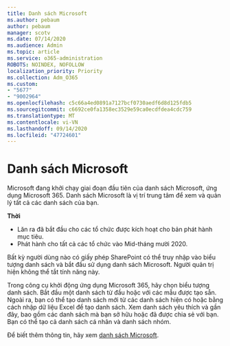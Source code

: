 ```yaml
---
title: Danh sách Microsoft
ms.author: pebaum
author: pebaum
manager: scotv
ms.date: 07/14/2020
ms.audience: Admin
ms.topic: article
ms.service: o365-administration
ROBOTS: NOINDEX, NOFOLLOW
localization_priority: Priority
ms.collection: Adm_O365
ms.custom:
- "5677"
- "9002964"
ms.openlocfilehash: c5c66a4ed0891a7127bcf0730aedf6d8d125fdb5
ms.sourcegitcommit: c6692ce0fa1358ec3529e59ca0ecdfdea4cdc759
ms.translationtype: MT
ms.contentlocale: vi-VN
ms.lasthandoff: 09/14/2020
ms.locfileid: "47724601"
---
```

# <a name="microsoft-lists"></a>Danh sách Microsoft

Microsoft đang khởi chạy giai đoạn đầu tiên của danh sách Microsoft, ứng dụng Microsoft 365. Danh sách Microsoft là vị trí trung tâm để xem và quản lý tất cả các danh sách của bạn.  
  
**Thời**  

- Lăn ra đã bắt đầu cho các tổ chức được kích hoạt cho bản phát hành mục tiêu.
- Phát hành cho tất cả các tổ chức vào Mid-tháng mười 2020.

Bất kỳ người dùng nào có giấy phép SharePoint có thể truy nhập vào biểu tượng danh sách và bắt đầu sử dụng danh sách Microsoft. Người quản trị hiện không thể tắt tính năng này.
 
Trong công cụ khởi động ứng dụng Microsoft 365, hãy chọn biểu tượng danh sách. Bắt đầu một danh sách từ đầu hoặc với các mẫu được tạo sẵn. Ngoài ra, bạn có thể tạo danh sách mới từ các danh sách hiện có hoặc bằng cách nhập dữ liệu Excel để tạo danh sách. Xem danh sách yêu thích và gần đây, bao gồm các danh sách mà bạn sở hữu hoặc đã được chia sẻ với bạn. Bạn có thể tạo cả danh sách cá nhân và danh sách nhóm.  

Để biết thêm thông tin, hãy xem [danh sách Microsoft](https://aka.ms/microsoftlists).
